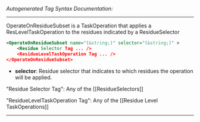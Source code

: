 <!-- THIS IS AN AUTOGENERATED FILE: Don't edit it directly, instead change the schema definition in the code itself. -->

_Autogenerated Tag Syntax Documentation:_

---
OperateOnResidueSubset is a TaskOperation that applies a ResLevelTaskOperation to the residues indicated by a ResidueSelector

```xml
<OperateOnResidueSubset name="(&string;)" selector="(&string;)" >
    <Residue Selector Tag ... />
    <ResidueLevelTaskOperation Tag ... />
</OperateOnResidueSubset>
```

-   **selector**: Residue selector that indicates to which residues the operation will be applied.


"Residue Selector Tag": Any of the [[ResidueSelectors]]

"ResidueLevelTaskOperation Tag": Any of the [[Residue Level TaskOperations]]

---
